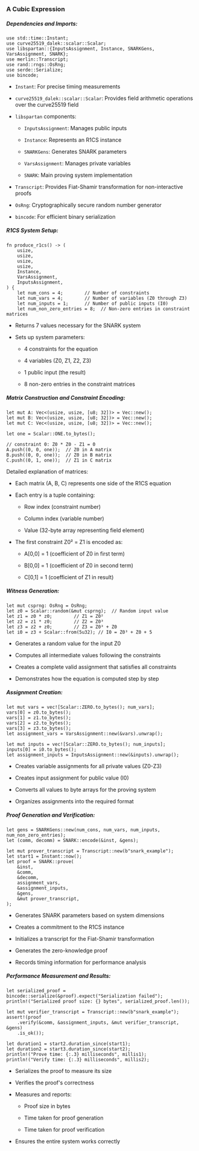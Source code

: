 ### A Cubic Expression

##### Dependencies and Imports:

```rust:Untitled-1
use std::time::Instant;
use curve25519_dalek::scalar::Scalar;
use libspartan::{InputsAssignment, Instance, SNARKGens, VarsAssignment, SNARK};
use merlin::Transcript;
use rand::rngs::OsRng;
use serde::Serialize;
use bincode;
```

* `Instant`: For precise timing measurements

* `curve25519_dalek::scalar::Scalar`: Provides field arithmetic operations over the curve25519 field

* `libspartan` components:

  * `InputsAssignment`: Manages public inputs

  * `Instance`: Represents an R1CS instance

  * `SNARKGens`: Generates SNARK parameters

  * `VarsAssignment`: Manages private variables

  * `SNARK`: Main proving system implementation

* `Transcript`: Provides Fiat-Shamir transformation for non-interactive proofs

* `OsRng`: Cryptographically secure random number generator

* `bincode`: For efficient binary serialization

##### R1CS System Setup:

```rust:Untitled-1
fn produce_r1cs() -> (
    usize,
    usize,
    usize,
    usize,
    Instance,
    VarsAssignment,
    InputsAssignment,
) {
    let num_cons = 4;        // Number of constraints
    let num_vars = 4;        // Number of variables (Z0 through Z3)
    let num_inputs = 1;      // Number of public inputs (I0)
    let num_non_zero_entries = 8;  // Non-zero entries in constraint matrices
```

* Returns 7 values necessary for the SNARK system

* Sets up system parameters:

  * 4 constraints for the equation

  * 4 variables (Z0, Z1, Z2, Z3)

  * 1 public input (the result)

  * 8 non-zero entries in the constraint matrices

##### Matrix Construction and Constraint Encoding:

```rust:Untitled-1
let mut A: Vec<(usize, usize, [u8; 32])> = Vec::new();
let mut B: Vec<(usize, usize, [u8; 32])> = Vec::new();
let mut C: Vec<(usize, usize, [u8; 32])> = Vec::new();

let one = Scalar::ONE.to_bytes();

// constraint 0: Z0 * Z0 - Z1 = 0
A.push((0, 0, one));  // Z0 in A matrix
B.push((0, 0, one));  // Z0 in B matrix
C.push((0, 1, one));  // Z1 in C matrix
```

Detailed explanation of matrices:

* Each matrix (A, B, C) represents one side of the R1CS equation

* Each entry is a tuple containing:

  * Row index (constraint number)

  * Column index (variable number)

  * Value (32-byte array representing field element)

* The first constraint Z0² = Z1 is encoded as:

  * A[0,0] = 1 (coefficient of Z0 in first term)

  * B[0,0] = 1 (coefficient of Z0 in second term)

  * C[0,1] = 1 (coefficient of Z1 in result)

##### Witness Generation:

```rust:Untitled-1
let mut csprng: OsRng = OsRng;
let z0 = Scalar::random(&mut csprng);  // Random input value
let z1 = z0 * z0;        // Z1 = Z0²
let z2 = z1 * z0;        // Z2 = Z0³
let z3 = z2 + z0;        // Z3 = Z0³ + Z0
let i0 = z3 + Scalar::from(5u32); // I0 = Z0³ + Z0 + 5
```

* Generates a random value for the input Z0

* Computes all intermediate values following the constraints

* Creates a complete valid assignment that satisfies all constraints

* Demonstrates how the equation is computed step by step

##### Assignment Creation:

```rust:Untitled-1
let mut vars = vec![Scalar::ZERO.to_bytes(); num_vars];
vars[0] = z0.to_bytes();
vars[1] = z1.to_bytes();
vars[2] = z2.to_bytes();
vars[3] = z3.to_bytes();
let assignment_vars = VarsAssignment::new(&vars).unwrap();

let mut inputs = vec![Scalar::ZERO.to_bytes(); num_inputs];
inputs[0] = i0.to_bytes();
let assignment_inputs = InputsAssignment::new(&inputs).unwrap();
```

* Creates variable assignments for all private values (Z0-Z3)

* Creates input assignment for public value (I0)

* Converts all values to byte arrays for the proving system

* Organizes assignments into the required format

##### Proof Generation and Verification:

```rust:Untitled-1
let gens = SNARKGens::new(num_cons, num_vars, num_inputs, num_non_zero_entries);
let (comm, decomm) = SNARK::encode(&inst, &gens);
    
let mut prover_transcript = Transcript::new(b"snark_example");
let start1 = Instant::now();
let proof = SNARK::prove(
    &inst,
    &comm,
    &decomm,
    assignment_vars,
    &assignment_inputs,
    &gens,
    &mut prover_transcript,
);
```

* Generates SNARK parameters based on system dimensions

* Creates a commitment to the R1CS instance

* Initializes a transcript for the Fiat-Shamir transformation

* Generates the zero-knowledge proof

* Records timing information for performance analysis

##### Performance Measurement and Results:

```rust:Untitled-1
let serialized_proof = bincode::serialize(&proof).expect("Serialization failed");
println!("Serialized proof size: {} bytes", serialized_proof.len());
    
let mut verifier_transcript = Transcript::new(b"snark_example");
assert!(proof
    .verify(&comm, &assignment_inputs, &mut verifier_transcript, &gens)
    .is_ok());
        
let duration1 = start2.duration_since(start1);
let duration2 = start3.duration_since(start2);
println!("Prove time: {:.3} milliseconds", millis1);
println!("Verify time: {:.3} milliseconds", millis2);
```

* Serializes the proof to measure its size

* Verifies the proof's correctness

* Measures and reports:

  * Proof size in bytes

  * Time taken for proof generation

  * Time taken for proof verification

* Ensures the entire system works correctly



